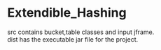 # Extendible_Hashing
src contains bucket,table classes and input jframe.<br />
dist has the executable jar file for the project.
